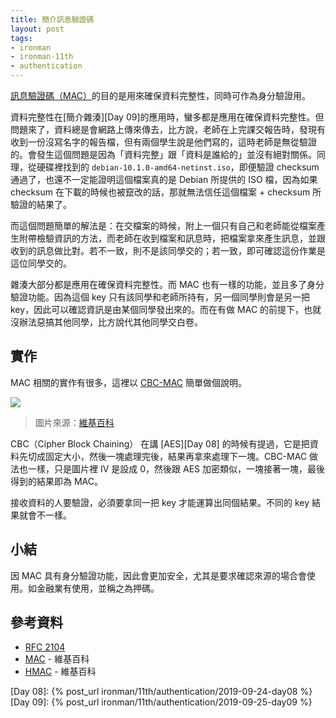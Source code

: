 ```yaml
---
title: 簡介訊息驗證碼
layout: post
tags:
- ironman
- ironman-11th
- authentication
---
```


[訊息驗證碼（MAC）][MAC]的目的是用來確保資料完整性，同時可作為身分驗證用。

資料完整性在[簡介雜湊][Day 09]的應用時，蠻多都是應用在確保資料完整性。但問題來了，資料總是會網路上傳來傳去，比方說，老師在上完課交報告時，發現有收到一份沒寫名字的報告檔，但有兩個學生說是他們寫的，這時老師是無從驗證的。會發生這個問題是因為「資料完整」跟「資料是誰給的」並沒有絕對關係。同理，從硬碟裡找到的 `debian-10.1.0-amd64-netinst.iso`，即便驗證 checksum 通過了，也還不一定能證明這個檔案真的是 Debian 所提供的 ISO 檔，因為如果 checksum 在下載的時候也被竄改的話，那就無法信任這個檔案 + checksum 所驗證的結果了。 

而這個問題簡單的解法是：在交檔案的時候，附上一個只有自己和老師能從檔案產生附帶檢驗資訊的方法，而老師在收到檔案和訊息時，把檔案拿來產生訊息，並跟收到的訊息做比對。若不一致，則不是該同學交的；若一致，即可確認這份作業是這位同學交的。

雜湊大部分都是應用在確保資料完整性。而 MAC 也有一樣的功能，並且多了身分驗證功能。因為這個 key 只有該同學和老師所持有，另一個同學則會是另一把 key，因此可以確認資訊是由某個同學發出來的。而在有做 MAC 的前提下，也就沒辦法惡搞其他同學，比方說代其他同學交白卷。

## 實作

MAC 相關的實作有很多，這裡以 [CBC-MAC](https://en.wikipedia.org/wiki/CBC-MAC) 簡單做個說明。

![](https://upload.wikimedia.org/wikipedia/en/thumb/a/ae/CBC-MAC_%28encrypt_last_block%29_structure.svg/2560px-CBC-MAC_%28encrypt_last_block%29_structure.svg.png)

> 圖片來源：[維基百科](https://en.wikipedia.org/wiki/CBC-MAC#/media/File:CBC-MAC_(encrypt_last_block)_structure.svg)

CBC（Cipher Block Chaining） 在講 [AES][Day 08] 的時候有提過，它是把資料先切成固定大小，然後一塊處理完後，結果再拿來處理下一塊。CBC-MAC 做法也一樣，只是圖片裡 IV 是設成 0，然後跟 AES 加密類似，一塊接著一塊，最後得到的結果即為 MAC。

接收資料的人要驗證，必須要拿同一把 key 才能運算出同個結果。不同的 key 結果就會不一樣。 

## 小結

因 MAC 具有身分驗證功能，因此會更加安全，尤其是要求確認來源的場合會使用。如金融業有使用，並稱之為押碼。

## 參考資料

* [RFC 2104][]
* [MAC][] - 維基百科
* [HMAC](https://zh.wikipedia.org/wiki/%E9%87%91%E9%91%B0%E9%9B%9C%E6%B9%8A%E8%A8%8A%E6%81%AF%E9%91%91%E5%88%A5%E7%A2%BC) - 維基百科

[MAC]: https://zh.wikipedia.org/wiki/%E8%A8%8A%E6%81%AF%E9%91%91%E5%88%A5%E7%A2%BC
[RFC 2104]: https://tools.ietf.org/html/rfc2104

[Day 08]: {% post_url ironman/11th/authentication/2019-09-24-day08 %}
[Day 09]: {% post_url ironman/11th/authentication/2019-09-25-day09 %}
